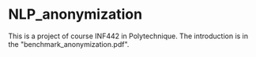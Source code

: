 # NLP_anonymization

This is a project of course INF442 in Polytechnique. The introduction is in the "benchmark_anonymization.pdf".
